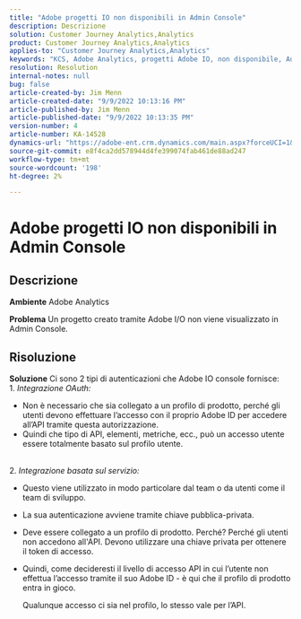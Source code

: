 ```yaml
---
title: "Adobe progetti IO non disponibili in Admin Console"
description: Descrizione
solution: Customer Journey Analytics,Analytics
product: Customer Journey Analytics,Analytics
applies-to: "Customer Journey Analytics,Analytics"
keywords: "KCS, Adobe Analytics, progetti Adobe IO, non disponibile, Admin Console, integrazione OAuth, integrazione basata su servizio"
resolution: Resolution
internal-notes: null
bug: false
article-created-by: Jim Menn
article-created-date: "9/9/2022 10:13:16 PM"
article-published-by: Jim Menn
article-published-date: "9/9/2022 10:13:35 PM"
version-number: 4
article-number: KA-14528
dynamics-url: "https://adobe-ent.crm.dynamics.com/main.aspx?forceUCI=1&pagetype=entityrecord&etn=knowledgearticle&id=79289e96-8c30-ed11-9db1-0022480866ad"
source-git-commit: e8f4ca2dd578944d4fe399074fab461de88ad247
workflow-type: tm+mt
source-wordcount: '198'
ht-degree: 2%

---
```


# Adobe progetti IO non disponibili in Admin Console

## Descrizione


<b>Ambiente</b>
Adobe Analytics

<b>Problema</b>
Un progetto creato tramite Adobe I/O non viene visualizzato in Admin Console.


## Risoluzione


<b>Soluzione</b>
Ci sono 2 tipi di autenticazioni che Adobe IO console fornisce:
<br>1. *Integrazione OAuth:*
- Non è necessario che sia collegato a un profilo di prodotto, perché gli utenti devono effettuare l’accesso con il proprio Adobe ID per accedere all’API tramite questa autorizzazione.
- Quindi che tipo di API, elementi, metriche, ecc., può un accesso utente essere totalmente basato sul profilo utente.

<br>2. *Integrazione basata sul servizio:*
- Questo viene utilizzato in modo particolare dal team o da utenti come il team di sviluppo.


- La sua autenticazione avviene tramite chiave pubblica-privata.


- Deve essere collegato a un profilo di prodotto. Perché? Perché gli utenti non accedono all&#39;API. Devono utilizzare una chiave privata per ottenere il token di accesso.
- Quindi, come decideresti il livello di accesso API in cui l’utente non effettua l’accesso tramite il suo Adobe ID - è qui che il profilo di prodotto entra in gioco.

   Qualunque accesso ci sia nel profilo, lo stesso vale per l’API.



